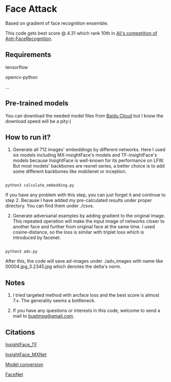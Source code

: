 # Face Attack

Based on gradient of face recognition ensemble.

This code gets best score @ 4.31 which rank 10th in [Ali's competition of Anti-FaceRecognition](https://tianchi.aliyun.com/competition/entrance/231745/introduction). 

## Requirements

tensorflow

opencv-python

...

## Pre-trained models

You can download the needed model files from [Baidu Cloud]() but I know the download speed will be a pity:(

## How to run it?

1. Generate all 712 images' embeddings by different networks. Here I used six models including MX-insightFace's models and TF-insightFace's models because InsightFace is well-known for its performance on LFW. But most models' backbones are resnet series, a better choice is to add some different backbones like mobilenet or inception.

```

python3 calculate_embedding.py

```

If you have any problem with this step, you can just forget it and continue to step 2. Because I have added my pre-calculated results under proper directory. You can find them under ./csvs.

2. Generate adversarial examples by adding gradient to the original image. This repeated operation will make the input image of networks closer to another face and further from original face at the same time. I used cosine-distance, so the loss is similar with triplet loss which is introduced by facenet.

```

python3 adv.py

```

After this, the code will save ad-images under ./adv_images with name like 00004.jpg_3.2345.jpg which denotes the delta's norm.

## Notes

1. I tried targeted method with arcface loss and the best score is almost 7.x. The generality seems a bottleneck.

2. If you have any questions or interests in this code, welcome to send a mail to buptmsg@gmail.com.

## Citations

[InsightFace_TF](https://github.com/auroua/InsightFace_TF)

[InsightFace_MXNet](https://github.com/deepinsight/insightface)

[Model conversion](https://github.com/microsoft/MMdnn/issues/135)

[FaceNet](https://github.com/davidsandberg/facenet)



